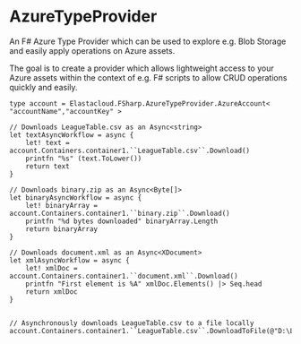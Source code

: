 AzureTypeProvider
=================

An F# Azure Type Provider which can be used to explore e.g. Blob Storage and easily apply operations on Azure assets.

The goal is to create a provider which allows lightweight access to your Azure assets within the context of e.g. F# scripts to allow CRUD operations quickly and easily.

	type account = Elastacloud.FSharp.AzureTypeProvider.AzureAccount< "accountName","accountKey" >

	// Downloads LeagueTable.csv as an Async<string>
	let textAsyncWorkflow = async {
		let! text = account.Containers.container1.``LeagueTable.csv``.Download()
		printfn "%s" (text.ToLower())
		return text
	}

	// Downloads binary.zip as an Async<Byte[]>
	let binaryAsyncWorkflow = async {
		let! binaryArray = account.Containers.container1.``binary.zip``.Download()
		printfn "%d bytes downloaded" binaryArray.Length
		return binaryArray
	}

	// Downloads document.xml as an Async<XDocument>
	let xmlAsyncWorkflow = async {
		let! xmlDoc = account.Containers.container1.``document.xml``.Download()
		printfn "First element is %A" xmlDoc.Elements() |> Seq.head
		return xmlDoc
	}


	// Asynchronously downloads LeagueTable.csv to a file locally
	account.Containers.container1.``LeagueTable.csv``.DownloadToFile(@"D:\LeagueTable.csv")